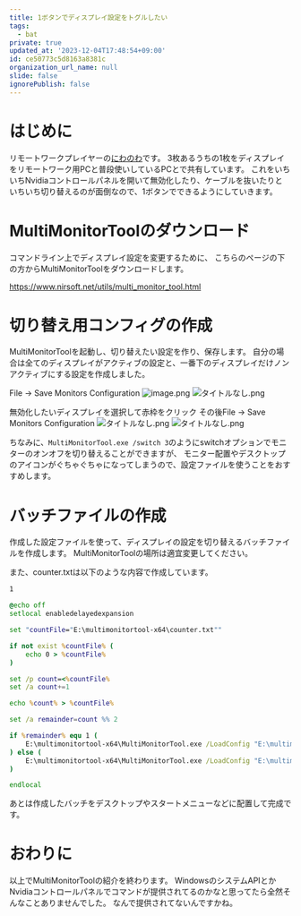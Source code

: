 ```yaml
---
title: 1ボタンでディスプレイ設定をトグルしたい
tags:
  - bat
private: true
updated_at: '2023-12-04T17:48:54+09:00'
id: ce50773c5d8163a8381c
organization_url_name: null
slide: false
ignorePublish: false
---
```

# はじめに
リモートワークプレイヤーの[にわのわ](https://twitter.com/niwa_nowa)です。
3枚あるうちの1枚をディスプレイをリモートワーク用PCと普段使いしているPCとで共有しています。
これをいちいちNvidiaコントロールパネルを開いて無効化したり、ケーブルを抜いたりと
いちいち切り替えるのが面倒なので、1ボタンでできるようにしていきます。

# MultiMonitorToolのダウンロード
コマンドライン上でディスプレイ設定を変更するために、
こちらのページの下の方からMultiMonitorToolをダウンロードします。

https://www.nirsoft.net/utils/multi_monitor_tool.html

# 切り替え用コンフィグの作成
MultiMonitorToolを起動し、切り替えたい設定を作り、保存します。
自分の場合は全てのディスプレイがアクティブの設定と、一番下のディスプレイだけノンアクティブにする設定を作成しました。

File -> Save Monitors Configuration 
![image.png](https://qiita-image-store.s3.ap-northeast-1.amazonaws.com/0/590707/fdaaff7a-72f8-94d5-aba3-160b9de04a3d.png)
![タイトルなし.png](https://qiita-image-store.s3.ap-northeast-1.amazonaws.com/0/590707/d0726fa8-3ca5-d0b2-43ad-103bc7e1be02.png)

無効化したいディスプレイを選択して赤枠をクリック
その後File -> Save Monitors Configuration
![タイトルなし.png](https://qiita-image-store.s3.ap-northeast-1.amazonaws.com/0/590707/a5f7bc44-629f-ed59-ded8-17aa23a65ac5.png)
![タイトルなし.png](https://qiita-image-store.s3.ap-northeast-1.amazonaws.com/0/590707/69c8c1d6-e024-712e-8b26-4b63e1f2627d.png)

ちなみに、```MultiMonitorTool.exe /switch 3```のようにswitchオプションでモニターのオンオフを切り替えることができますが、
モニター配置やデスクトップのアイコンがぐちゃぐちゃになってしまうので、設定ファイルを使うことをおすすめします。

# バッチファイルの作成
作成した設定ファイルを使って、ディスプレイの設定を切り替えるバッチファイルを作成します。
MultiMonitorToolの場所は適宜変更してください。

また、counter.txtは以下のような内容で作成しています。
```counter.txt
1
```

```bat
@echo off
setlocal enabledelayedexpansion

set "countFile="E:\multimonitortool-x64\counter.txt""

if not exist %countFile% (
    echo 0 > %countFile%
)

set /p count=<%countFile%
set /a count+=1

echo %count% > %countFile%

set /a remainder=count %% 2

if %remainder% equ 1 (
    E:\multimonitortool-x64\MultiMonitorTool.exe /LoadConfig "E:\multimonitortool-x64\on.cfg"
) else (
    E:\multimonitortool-x64\MultiMonitorTool.exe /LoadConfig "E:\multimonitortool-x64\off.cfg"
)

endlocal
```

あとは作成したバッチをデスクトップやスタートメニューなどに配置して完成です。

# おわりに
以上でMultiMonitorToolの紹介を終わります。
WindowsのシステムAPIとかNvidiaコントロールパネルでコマンドが提供されてるのかなと思ってたら全然そんなことありませんでした。
なんで提供されてないんですかね。
